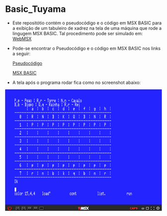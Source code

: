 # Basic_Tuyama
- Este repositótio contém o pseudocódigo e o código em MSX BASIC para a exibição de um tabuleiro de xadrez na tela de uma máquina que rode a lingugem MSX BASIC. Tal procedimento pode ser simulado em: [WebMSX](https://webmsx.org/)
- Pode-se encontrar o Pseudocódigo e o código em MSX BASIC nos links a seguir:

  [Pseudocódigo](https://github.com/ProgramacaoEE2020/Basic_Tuyama/blob/master/C%C3%B3digos/pseudocodigo_chess.txt) 

  [MSX BASIC](https://github.com/ProgramacaoEE2020/Basic_Tuyama/blob/master/C%C3%B3digos/msx_chess.txt)

- A tela após o programa rodar fica como no screenshot abaixo:

![](msx_chess.png)
